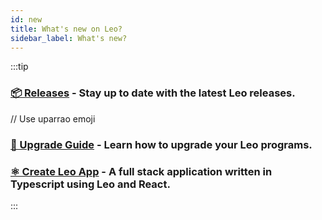 ```yaml
---
id: new
title: What's new on Leo?
sidebar_label: What's new?
---
```


:::tip
### [**📦 Releases**](https://github.com/ProvableHQ/leo/releases) - Stay up to date with the latest Leo releases.
// Use uparrao emoji
### [**🚀 Upgrade Guide**](./guides/09_program_upgradability.md) - Learn how to upgrade your Leo programs.
### [**⚛️ Create Leo App**](./resources/create-leo-app/01_create_leo_app.md) - A full stack application written in Typescript using Leo and React.
:::

